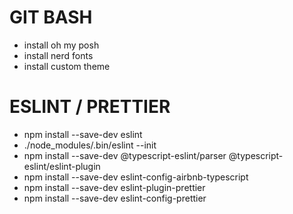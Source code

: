 # GIT BASH
- install oh my posh
- install nerd fonts
- install custom theme

# ESLINT / PRETTIER
- npm install --save-dev eslint
- ./node_modules/.bin/eslint --init
- npm install --save-dev @typescript-eslint/parser @typescript-eslint/eslint-plugin
- npm install --save-dev eslint-config-airbnb-typescript
- npm install --save-dev eslint-plugin-prettier
- npm install --save-dev eslint-config-prettier
